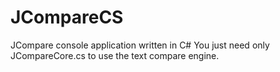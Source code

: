 JCompareCS
==========

JCompare console application written in C#
You just need only JCompareCore.cs to use the text compare engine.
